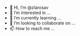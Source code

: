 - 👋 Hi, I’m @zlarosav
- 👀 I’m interested in ...
- 🌱 I’m currently learning ...
- 💞️ I’m looking to collaborate on ...
- 📫 How to reach me ...

<!---
zlarosav/zlarosav is a ✨ special ✨ repository because its `README.md` (this file) appears on your GitHub profile.
You can click the Preview link to take a look at your changes.
--->
